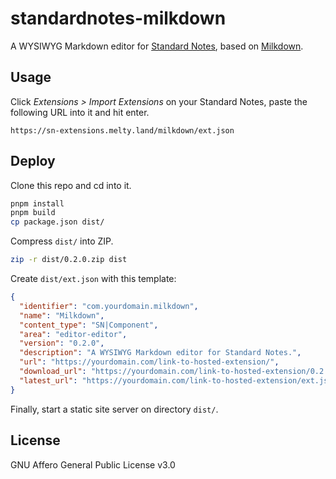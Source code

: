 # standardnotes-milkdown

A WYSIWYG Markdown editor for [Standard Notes](https://standardnotes.com), based on [Milkdown](https://github.com/Saul-Mirone/milkdown).

## Usage

Click *Extensions > Import Extensions* on your Standard Notes, paste the following URL into it and hit enter.

```
https://sn-extensions.melty.land/milkdown/ext.json
```

## Deploy

Clone this repo and cd into it.

```bash
pnpm install
pnpm build
cp package.json dist/
```
Compress `dist/` into ZIP.

<!-- From https://docs.standardnotes.com/extensions/publishing,
     SN automatically moves contents in ZIP up a level -->

```bash
zip -r dist/0.2.0.zip dist
```
Create `dist/ext.json` with this template:

```json
{
  "identifier": "com.yourdomain.milkdown",
  "name": "Milkdown",
  "content_type": "SN|Component",
  "area": "editor-editor",
  "version": "0.2.0",
  "description": "A WYSIWYG Markdown editor for Standard Notes.",
  "url": "https://yourdomain.com/link-to-hosted-extension/",
  "download_url": "https://yourdomain.com/link-to-hosted-extension/0.2.0.zip",
  "latest_url": "https://yourdomain.com/link-to-hosted-extension/ext.json"
}
```

Finally, start a static site server on directory `dist/`.

## License

GNU Affero General Public License v3.0
